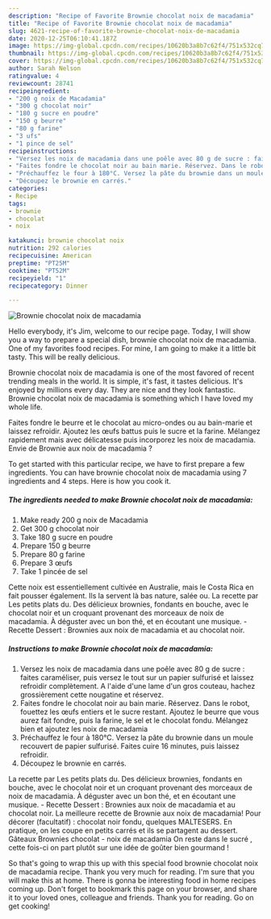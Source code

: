 ```yaml
---
description: "Recipe of Favorite Brownie chocolat noix de macadamia"
title: "Recipe of Favorite Brownie chocolat noix de macadamia"
slug: 4621-recipe-of-favorite-brownie-chocolat-noix-de-macadamia
date: 2020-12-25T06:10:41.187Z
image: https://img-global.cpcdn.com/recipes/10620b3a8b7c62f4/751x532cq70/brownie-chocolat-noix-de-macadamia-photo-principale-de-la-recette.jpg
thumbnail: https://img-global.cpcdn.com/recipes/10620b3a8b7c62f4/751x532cq70/brownie-chocolat-noix-de-macadamia-photo-principale-de-la-recette.jpg
cover: https://img-global.cpcdn.com/recipes/10620b3a8b7c62f4/751x532cq70/brownie-chocolat-noix-de-macadamia-photo-principale-de-la-recette.jpg
author: Sarah Nelson
ratingvalue: 4
reviewcount: 28741
recipeingredient:
- "200 g noix de Macadamia"
- "300 g chocolat noir"
- "180 g sucre en poudre"
- "150 g beurre"
- "80 g farine"
- "3 ufs"
- "1 pince de sel"
recipeinstructions:
- "Versez les noix de macadamia dans une poêle avec 80 g de sucre : faites caraméliser, puis versez le tout sur un papier sulfurisé et laissez refroidir complètement. A l&#39;aide d&#39;une lame d&#39;un gros couteau, hachez grossièrement cette nougatine et réservez."
- "Faites fondre le chocolat noir au bain marie. Réservez. Dans le robot, fouettez les œufs entiers et le sucre restant. Ajoutez le beurre que vous aurez fait fondre, puis la farine, le sel et le chocolat fondu. Mélangez bien et ajoutez les noix de macadamia"
- "Préchauffez le four à 180°C. Versez la pâte du brownie dans un moule recouvert de papier sulfurisé. Faites cuire 16 minutes, puis laissez refroidir."
- "Découpez le brownie en carrés."
categories:
- Recipe
tags:
- brownie
- chocolat
- noix

katakunci: brownie chocolat noix 
nutrition: 292 calories
recipecuisine: American
preptime: "PT25M"
cooktime: "PT52M"
recipeyield: "1"
recipecategory: Dinner

---
```



![Brownie chocolat noix de macadamia](https://img-global.cpcdn.com/recipes/10620b3a8b7c62f4/751x532cq70/brownie-chocolat-noix-de-macadamia-photo-principale-de-la-recette.jpg)

Hello everybody, it's Jim, welcome to our recipe page. Today, I will show you a way to prepare a special dish, brownie chocolat noix de macadamia. One of my favorites food recipes. For mine, I am going to make it a little bit tasty. This will be really delicious.

Brownie chocolat noix de macadamia is one of the most favored of recent trending meals in the world. It is simple, it's fast, it tastes delicious. It's enjoyed by millions every day. They are nice and they look fantastic. Brownie chocolat noix de macadamia is something which I have loved my whole life.

Faites fondre le beurre et le chocolat au micro-ondes ou au bain-marie et laissez refroidir. Ajoutez les œufs battus puis le sucre et la farine. Mélangez rapidement mais avec délicatesse puis incorporez les noix de macadamia. Envie de Brownie aux noix de macadamia ?


To get started with this particular recipe, we have to first prepare a few ingredients. You can have brownie chocolat noix de macadamia using 7 ingredients and 4 steps. Here is how you cook it.

<!--inarticleads1-->

##### The ingredients needed to make Brownie chocolat noix de macadamia:

1. Make ready 200 g noix de Macadamia
1. Get 300 g chocolat noir
1. Take 180 g sucre en poudre
1. Prepare 150 g beurre
1. Prepare 80 g farine
1. Prepare 3 œufs
1. Take 1 pincée de sel


Cette noix est essentiellement cultivée en Australie, mais le Costa Rica en fait pousser également. Ils la servent là bas nature, salée ou. La recette par Les petits plats du. Des délicieux brownies, fondants en bouche, avec le chocolat noir et un croquant provenant des morceaux de noix de macadamia. À déguster avec un bon thé, et en écoutant une musique. - Recette Dessert : Brownies aux noix de macadamia et au chocolat noir. 

<!--inarticleads2-->

##### Instructions to make Brownie chocolat noix de macadamia:

1. Versez les noix de macadamia dans une poêle avec 80 g de sucre : faites caraméliser, puis versez le tout sur un papier sulfurisé et laissez refroidir complètement. A l&#39;aide d&#39;une lame d&#39;un gros couteau, hachez grossièrement cette nougatine et réservez.
1. Faites fondre le chocolat noir au bain marie. Réservez. Dans le robot, fouettez les œufs entiers et le sucre restant. Ajoutez le beurre que vous aurez fait fondre, puis la farine, le sel et le chocolat fondu. Mélangez bien et ajoutez les noix de macadamia
1. Préchauffez le four à 180°C. Versez la pâte du brownie dans un moule recouvert de papier sulfurisé. Faites cuire 16 minutes, puis laissez refroidir.
1. Découpez le brownie en carrés.


La recette par Les petits plats du. Des délicieux brownies, fondants en bouche, avec le chocolat noir et un croquant provenant des morceaux de noix de macadamia. À déguster avec un bon thé, et en écoutant une musique. - Recette Dessert : Brownies aux noix de macadamia et au chocolat noir. La meilleure recette de Brownie aux noix de macadamia! Pour décorer (facultatif) : chocolat noir fondu, quelques MALTESERS. En pratique, on les coupe en petits carrés et ils se partagent au dessert. Gâteaux Brownies chocolat - noix de macadamia On reste dans le sucré , cette fois-ci on part plutôt sur une idée de goûter bien gourmand ! 

So that's going to wrap this up with this special food brownie chocolat noix de macadamia recipe. Thank you very much for reading. I'm sure that you will make this at home. There is gonna be interesting food in home recipes coming up. Don't forget to bookmark this page on your browser, and share it to your loved ones, colleague and friends. Thank you for reading. Go on get cooking!
